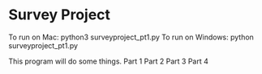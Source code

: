# Survey Project

To run on Mac: python3 surveyproject_pt1.py
To run on Windows: python surveyproject_pt1.py

This program will do some things.
Part 1
Part 2
Part 3
Part 4
